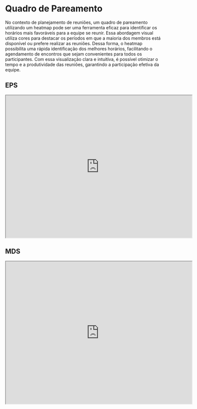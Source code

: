 # Quadro de Pareamento 

No contexto de planejamento de reuniões, um quadro de pareamento utilizando um heatmap pode ser uma ferramenta eficaz para identificar os horários mais favoráveis para a equipe se reunir. Essa abordagem visual utiliza cores para destacar os períodos em que a maioria dos membros está disponível ou prefere realizar as reuniões. Dessa forma, o heatmap possibilita uma rápida identificação dos melhores horários, facilitando o agendamento de encontros que sejam convenientes para todos os participantes. Com essa visualização clara e intuitiva, é possível otimizar o tempo e a produtividade das reuniões, garantindo a participação efetiva da equipe.

## EPS

<iframe width='600' height='460' src="https://docs.google.com/spreadsheets/d/e/2PACX-1vRT1mdm07uazOxIpuxFM0fXh7Z9uQENG3m2wBrhc0bBPm_PHUYWCKPFCCcBTkYy72PQMIWcV3HXwGL7/pubhtml?widget=true&amp;headers=false"></iframe>

## MDS

<iframe width='600' height='460' src="https://docs.google.com/spreadsheets/d/e/2PACX-1vTMG7gS0aO0brY7eCVCOy6fXVklMIq4NPAiMYI1nY22u57kerCBtU1UajBpgLKDHcjQPyiI8G8_zVVD/pubhtml?widget=true&amp;headers=false"></iframe>